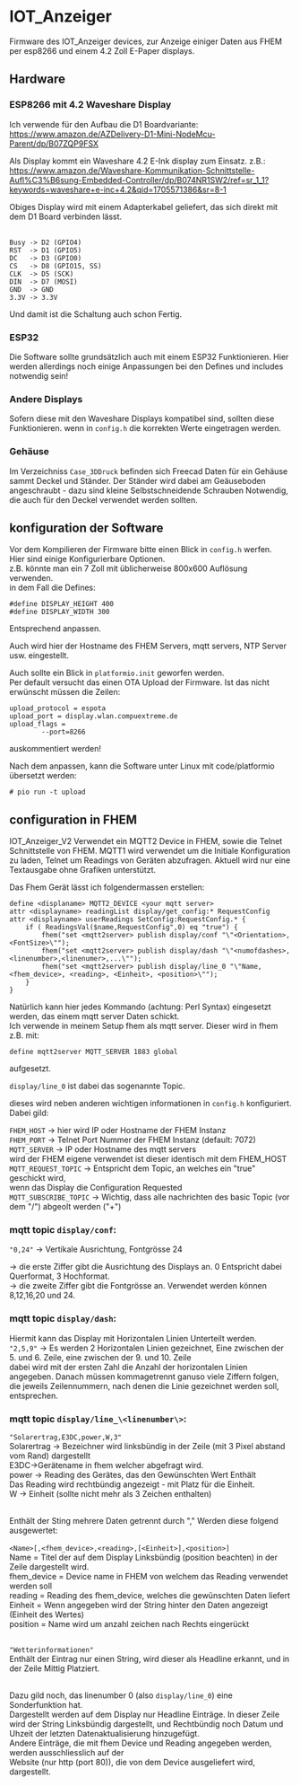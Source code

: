 # IOT_Anzeiger

Firmware des IOT_Anzeiger devices, zur Anzeige einiger Daten aus FHEM per esp8266 und einem 4.2 Zoll E-Paper displays.<br>
## Hardware
### ESP8266 mit 4.2 Waveshare Display
Ich verwende für den Aufbau die D1 Boardvariante:<br>
https://www.amazon.de/AZDelivery-D1-Mini-NodeMcu-Parent/dp/B07ZQP9FSX

Als Display kommt ein Waveshare 4.2 E-Ink display zum Einsatz. z.B.:<br>
https://www.amazon.de/Waveshare-Kommunikation-Schnittstelle-Aufl%C3%B6sung-Embedded-Controller/dp/B074NR1SW2/ref=sr_1_1?keywords=waveshare+e-inc+4.2&qid=1705571386&sr=8-1

Obiges Display wird mit einem Adapterkabel geliefert, das sich direkt mit dem D1 Board verbinden lässt.<br><br>

```
Busy -> D2 (GPIO4)
RST  -> D1 (GPIO5)
DC   -> D3 (GPIO0)
CS   -> D8 (GPIO15, SS)
CLK  -> D5 (SCK)
DIN  -> D7 (MOSI)
GND  -> GND
3.3V -> 3.3V
```

Und damit ist die Schaltung auch schon Fertig.<br>

### ESP32
Die Software sollte grundsätzlich auch mit einem ESP32 Funktionieren. Hier werden allerdings noch einige Anpassungen bei den Defines und includes notwendig sein!<br>
### Andere Displays
Sofern diese mit den Waveshare Displays kompatibel sind, sollten diese Funktionieren.
wenn in `config.h` die korrekten Werte eingetragen werden.<br>
### Gehäuse
Im Verzeichniss `Case_3DDruck` befinden sich Freecad Daten für ein Gehäuse sammt Deckel und Ständer.
Der Ständer wird dabei am Geäuseboden angeschraubt - dazu sind kleine Selbstschneidende Schrauben Notwendig,
die auch für den Deckel verwendet werden sollten.
## konfiguration der Software
Vor dem Kompilieren der Firmware bitte einen Blick in `config.h` werfen.<br>
Hier sind einige Konfigurierbare Optionen.<br>
z.B. könnte man ein 7 Zoll mit üblicherweise 800x600 Auflösung verwenden.<br>
in dem Fall die Defines:<br>
```
#define DISPLAY_HEIGHT 400
#define DISPLAY_WIDTH 300
```
Entsprechend anpassen.<br>

Auch wird hier der Hostname des FHEM Servers, mqtt servers, NTP Server usw. eingestellt.<br>

Auch sollte ein Blick in `platformio.init` geworfen werden.<br>
Per default versucht das einen OTA Upload der Firmware. Ist das nicht erwünscht müssen die Zeilen:<br>
```
upload_protocol = espota
upload_port = display.wlan.compuextreme.de
upload_flags =
        --port=8266
```
auskommentiert werden!<br>

Nach dem anpassen, kann die Software unter Linux mit code/platformio übersetzt werden:
```
# pio run -t upload
```

## configuration in FHEM
IOT_Anzeiger_V2 Verwendet ein MQTT2 Device in FHEM, sowie die Telnet Schnittstelle von FHEM.
MQTT1 wird verwendet um die Initiale Konfiguration zu laden, Telnet um Readings von Geräten abzufragen.
Aktuell wird nur eine Textausgabe ohne Grafiken unterstützt.<br>

Das Fhem Gerät lässt ich folgendermassen erstellen:<br>
```
define <displaname> MQTT2_DEVICE <your mqtt server>
attr <displayname> readingList display/get_config:* RequestConfig
attr <displayname> userReadings SetConfig:RequestConfig.* {
    if ( ReadingsVal($name,RequestConfig",0) eq "true") {
        fhem("set <mqtt2server> publish display/conf "\"<Orientation>,<FontSize>\"");
        fhem("set <mqtt2server> publish display/dash "\"<numofdashes>,<linenumber>,<linenumer>,...\"");
        fhem("set <mqtt2server> publish display/line_0 "\"Name, <fhem_device>, <reading>, <Einheit>, <position>\"");
    }
}
```
Natürlich kann hier jedes Kommando (achtung: Perl Syntax) eingesetzt werden, das einem mqtt server Daten schickt.<br>
Ich verwende in meinem Setup fhem als mqtt server. Dieser wird in fhem z.B. mit:<br>
```
define mqtt2server MQTT_SERVER 1883 global
```
aufgesetzt.<br>

`display/line_0` ist dabei das sogenannte Topic.<br>

dieses wird neben anderen wichtigen informationen in `config.h` konfiguriert.<br>
Dabei gild:<br>

`FHEM_HOST` -> hier wird IP oder Hostname der FHEM Instanz<br>
`FHEM_PORT` -> Telnet Port Nummer der FHEM Instanz (default: 7072)<br>
`MQTT_SERVER` -> IP oder Hostname des mqtt servers<br>
               wird der FHEM eigene verwendet ist dieser identisch mit dem FHEM_HOST<br>
`MQTT_REQUEST_TOPIC` -> Entspricht dem Topic, an welches ein "true" geschickt wird,<br>
                      wenn das Display die Configuration Requested<br>
`MQTT_SUBSCRIBE_TOPIC` -> Wichtig, dass alle nachrichten des basic Topic (vor dem "/") abgeolt werden ("+")<br>

### mqtt topic `display/conf`:<br>
`"0,24"` -> Vertikale Ausrichtung, Fontgrösse 24<br>

-> die erste Ziffer gibt die Ausrichtung des Displays an. 0 Entspricht dabei Querformat, 3 Hochformat.<br>
-> die zweite Ziffer gibt die Fontgrösse an. Verwendet werden können 8,12,16,20 und 24.<br>

### mqtt topic `display/dash`:<br>
Hiermit kann das Display mit Horizontalen Linien Unterteilt werden.<br>
`"2,5,9"` -> Es werden 2 Horizontalen Linien gezeichnet, Eine zwischen der 5. und 6. Zeile, eine zwischen der 9. und 10. Zeile<br>
dabei wird mit der ersten Zahl die Anzahl der horizontalen Linien angegeben. Danach müssen kommagetrennt ganuso viele Ziffern folgen,<br>
die jeweils Zeilennummern, nach denen die Linie gezeichnet werden soll, entsprechen.<br>

### mqtt topic `display/line_\<linenumber\>`:<br>
`"Solarertrag,E3DC,power,W,3"` <br>
Solarertrag -> Bezeichner wird linksbündig in der Zeile (mit 3 Pixel abstand vom Rand) dargestellt<br>
E3DC->Gerätename in fhem welcher abgefragt wird.<br>
power -> Reading des Gerätes, das den Gewünschten Wert Enthält<br>
Das Reading wird rechtbündig angezeigt - mit Platz für die Einheit.<br>
W -> Einheit (sollte nicht mehr als 3 Zeichen enthalten)<br><br>

Enthält der Sting mehrere Daten getrennt durch "," Werden diese folgend ausgewertet:<br><br>
`<Name>[,<fhem_device>,<reading>,[<Einheit>],<position>]`<br>
Name = Titel der auf dem Display Linksbündig (position beachten) in der Zeile dargestellt wird.<br>
fhem_device = Device name in FHEM von welchem das Reading verwendet werden soll <br>
reading = Reading des fhem_device, welches die gewünschten Daten liefert<br>
Einheit = Wenn angegeben wird der String hinter den Daten angezeigt (Einheit des Wertes)<br>
position = Name wird um anzahl <position> zeichen nach Rechts eingerückt<br><br>

`"Wetterinformationen"`<br>
Enthält der Eintrag nur einen String, wird dieser als Headline erkannt, und in der Zeile Mittig Platziert.<br><br>

Dazu gild noch, das linenumber 0 (also `display/line_0`) eine Sonderfunktion hat. <br>
Dargestellt werden auf dem Display nur Headline Einträge. In dieser Zeile wird der String Linksbündig dargestellt,
und Rechtbündig noch Datum und Uhzeit der letzten Datenaktualisierung hinzugefügt.<br>
Andere Einträge, die mit fhem Device und Reading angegeben werden, werden ausschliesslich auf der <br>
Website (nur http (port 80)), die von dem Device ausgeliefert wird, dargestellt.<br>

